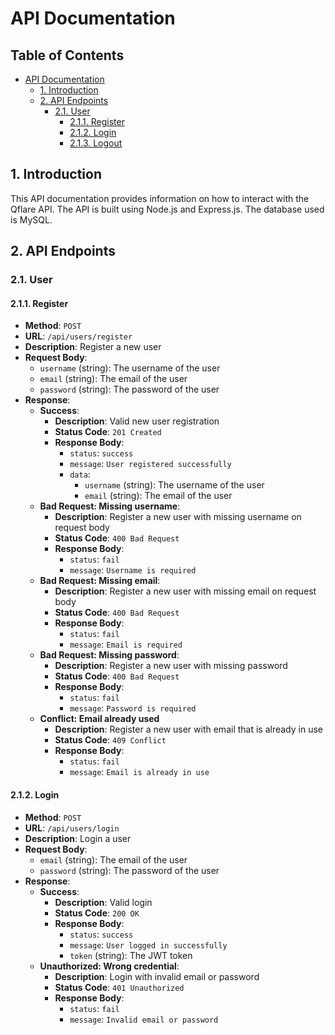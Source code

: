 # API Documentation

## Table of Contents

- [API Documentation](#api-documentation)
  - [1. Introduction](#1-introduction)
  - [2. API Endpoints](#2-api-endpoints)
    - [2.1. User](#21-user)
      - [2.1.1. Register](#211-register)
      - [2.1.2. Login](#212-login)
      - [2.1.3. Logout](#213-logout)

## 1. Introduction

This API documentation provides information on how to interact with the Qflare API. The API is built using Node.js and Express.js. The database used is MySQL.

## 2. API Endpoints

### 2.1. User

#### 2.1.1. Register

- **Method**: `POST`
- **URL**: `/api/users/register`
- **Description**: Register a new user
- **Request Body**:
  - `username` (string): The username of the user
  - `email` (string): The email of the user
  - `password` (string): The password of the user
- **Response**:
  - **Success**:
    - **Description**: Valid new user registration
    - **Status Code**: `201 Created`
    - **Response Body**:
      - `status`: `success`
      - `message`: `User registered successfully`
      - `data`:
        - `username` (string): The username of the user
        - `email` (string): The email of the user
  - **Bad Request: Missing username**:
    - **Description**: Register a new user with missing username on request body
    - **Status Code**: `400 Bad Request`
    - **Response Body**:
      - `status`: `fail`
      - `message`: `Username is required`
  - **Bad Request: Missing email**:
    - **Description**: Register a new user with missing email on request body
    - **Status Code**: `400 Bad Request`
    - **Response Body**:
      - `status`: `fail`
      - `message`: `Email is required`
  - **Bad Request: Missing password**:
    - **Description**: Register a new user with missing password
    - **Status Code**: `400 Bad Request`
    - **Response Body**:
      - `status`: `fail`
      - `message`: `Password is required`
  - **Conflict: Email already used**
    - **Description**: Register a new user with email that is already in use
    - **Status Code**: `409 Conflict`
    - **Response Body**:
      - `status`: `fail`
      - `message`: `Email is already in use`

#### 2.1.2. Login

- **Method**: `POST`
- **URL**: `/api/users/login`
- **Description**: Login a user
- **Request Body**:
  - `email` (string): The email of the user
  - `password` (string): The password of the user
- **Response**:
  - **Success**:
    - **Description**: Valid login
    - **Status Code**: `200 OK`
    - **Response Body**:
      - `status`: `success`
      - `message`: `User logged in successfully`
      - `token` (string): The JWT token
  - **Unauthorized: Wrong credential**:
    - **Description**: Login with invalid email or password
    - **Status Code**: `401 Unauthorized`
    - **Response Body**:
      - `status`: `fail`
      - `message`: `Invalid email or password`
